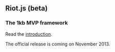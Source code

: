 
## Riot.js (beta)

### The 1kb MVP framework

Read the [introduction](https://moot.it/blog/technology/riotjs-the-1kb-mvp-framework.html).

The official release is coming on November 2013.